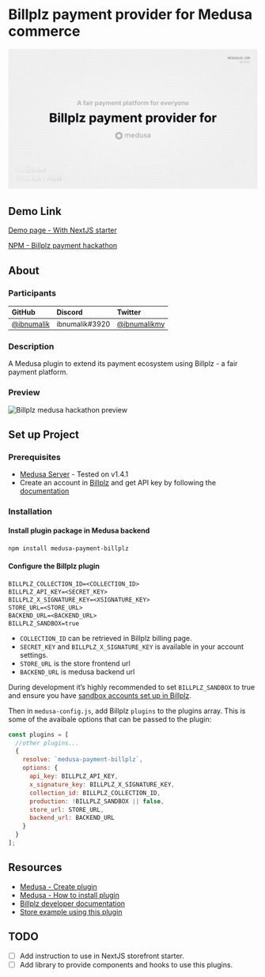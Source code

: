 # Billplz payment provider for Medusa commerce

![Billplz medusa hackathon cover](/assets/cover.jpg?raw=true "Medusa hackathon - Billplz payment provider")

## Demo Link

[Demo page - With NextJS starter](https://mh-billplz.shaiful.my)

[NPM - Billplz payment hackathon](https://www.npmjs.com/package/medusa-payment-billplz)

## About

### Participants

| GitHub                                     | Discord        | Twitter                                         |
| :----------------------------------------- | :------------- | :---------------------------------------------- |
| [@ibnumalik](https://github.com/ibnumalik) | ibnumalik#3920 | [@ibnumalikmy](https://twitter.com/ibnumalikmy) |

### Description

A Medusa plugin to extend its payment ecosystem using Billplz - a fair payment platform.

### Preview

![Billplz medusa hackathon preview](/assets/preview.jpg?raw=true "Medusa hackathon - Billplz payment provider")

## Set up Project

### Prerequisites

- [Medusa Server](https://docs.medusajs.com/quickstart/quick-start) - Tested on v1.4.1
- Create an account in [Billplz](https://www.billplz.com/) and get API key by following the [documentation](https://www.billplz.com/api#direct-payment-gateway-bypass-billplz-bill-page)

### Installation

#### Install plugin package in Medusa backend

```bash
npm install medusa-payment-billplz
```

#### Configure the Billplz plugin

```env
BILLPLZ_COLLECTION_ID=<COLLECTION_ID>
BILLPLZ_API_KEY=<SECRET_KEY>
BILLPLZ_X_SIGNATURE_KEY=<XSIGNATURE_KEY>
STORE_URL=<STORE_URL>
BACKEND_URL=<BACKEND_URL>
BILLPLZ_SANDBOX=true
```

- `COLLECTION_ID` can be retrieved in Billplz billing page.
- `SECRET_KEY` and `BILLPLZ_X_SIGNATURE_KEY` is available in your account settings.
- `STORE_URL` is the store frontend url
- `BACKEND_URL` is medusa backend url

During development it’s highly recommended to set `BILLPLZ_SANDBOX` to true and ensure you have [sandbox accounts set up in Billplz](https://www.billplz-sandbox.com/).

Then in `medusa-config.js`, add Billplz `plugins` to the plugins array. This is some of the avaibale options that can be passed to the plugin:

```javascript
const plugins = [
  //other plugins...
  {
    resolve: `medusa-payment-billplz`,
    options: {
      api_key: BILLPLZ_API_KEY,
      x_signature_key: BILLPLZ_X_SIGNATURE_KEY,
      collection_id: BILLPLZ_COLLECTION_ID,
      production: !BILLPLZ_SANDBOX || false,
      store_url: STORE_URL,
      backend_url: BACKEND_URL
    }
  }
];

```

## Resources

- [Medusa - Create plugin](https://docs.medusajs.com/advanced/backend/plugins/create)
- [Medusa - How to install plugin](https://docs.medusajs.com/advanced/backend/plugins/overview/#how-to-install-a-plugin)
- [Billplz developer documentation](https://billplz.com/api)
- [Store example using this plugin](https://github.com/ibnumalik/medusa-billplz)

## TODO

- [ ] Add instruction to use in NextJS storefront starter.
- [ ] Add library to provide components and hooks to use this plugins.
